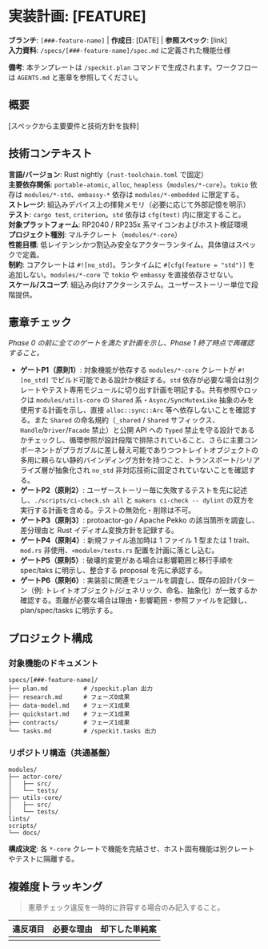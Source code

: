 # 実装計画: [FEATURE]

**ブランチ**: `[###-feature-name]` | **作成日**: [DATE] | **参照スペック**: [link]  
**入力資料**: `/specs/[###-feature-name]/spec.md` に定義された機能仕様

**備考**: 本テンプレートは `/speckit.plan` コマンドで生成されます。ワークフローは `AGENTS.md` と憲章を参照してください。

## 概要

[スペックから主要要件と技術方針を抜粋]

## 技術コンテキスト

**言語/バージョン**: Rust nightly（`rust-toolchain.toml` で固定）  
**主要依存関係**: `portable-atomic`, `alloc`, `heapless`（`modules/*-core`）。`tokio` 依存は `modules/*-std`、`embassy-*` 依存は `modules/*-embedded` に限定する。  
**ストレージ**: 組込みデバイス上の揮発メモリ（必要に応じて外部記憶を明示）  
**テスト**: `cargo test`, `criterion`。`std` 依存は `cfg(test)` 内に限定すること。  
**対象プラットフォーム**: RP2040 / RP235x 系マイコンおよびホスト検証環境  
**プロジェクト種別**: マルチクレート（`modules/*-core`）  
**性能目標**: 低レイテンシかつ割込み安全なアクターランタイム。具体値はスペックで定義。  
**制約**: コアクレートは `#![no_std]`。ランタイムに `#[cfg(feature = "std")]` を追加しない。`modules/*-core` で `tokio` や `embassy` を直接依存させない。  
**スケール/スコープ**: 組込み向けアクターシステム。ユーザーストーリー単位で段階提供。

## 憲章チェック

*Phase 0 の前に全てのゲートを満たす計画を示し、Phase 1 終了時点で再確認すること。*

- **ゲートP1（原則1）**: 対象機能が依存する `modules/*-core` クレートが `#![no_std]` でビルド可能である設計か検証する。`std` 依存が必要な場合は別クレートやテスト専用モジュールに切り出す計画を明記する。共有参照やロックは `modules/utils-core` の `Shared` 系・`Async/SyncMutexLike` 抽象のみを使用する計画を示し、直接 `alloc::sync::Arc` 等へ依存しないことを確認する。また `Shared` の命名規約（`_shared` / `Shared` サフィックス、`Handle`/`Driver`/`Facade` 禁止）と公開 API への `Typed` 禁止を守る設計であるかチェックし、循環参照が設計段階で排除されていること、さらに主要コンポーネントがプラガブルに差し替え可能でありつつトレイトオブジェクトの多用に頼らない静的バインディング方針を持つこと、トランスポート/シリアライズ層が抽象化され `no_std` 非対応技術に固定されていないことを確認する。  
- **ゲートP2（原則2）**: ユーザーストーリー毎に失敗するテストを先に記述し、`./scripts/ci-check.sh all` と `makers ci-check -- dylint` の双方を実行する計画を含める。テストの無効化・削除は不可。  
- **ゲートP3（原則3）**: protoactor-go / Apache Pekko の該当箇所を調査し、差分理由と Rust イディオム変換方針を記録する。  
- **ゲートP4（原則4）**: 新規ファイル追加時は 1 ファイル 1 型または 1 trait、`mod.rs` 非使用、`<module>/tests.rs` 配置を計画に落とし込む。  
- **ゲートP5（原則5）**: 破壊的変更がある場合は影響範囲と移行手順を spec/taks に明示し、整合する proposal を先に承認する。  
- **ゲートP6（原則6）**: 実装前に関連モジュールを調査し、既存の設計パターン（例: トレイトオブジェクト/ジェネリック、命名、抽象化）が一致するか確認する。乖離が必要な場合は理由・影響範囲・参照ファイルを記録し、plan/spec/tasks に明示する。  

## プロジェクト構成

### 対象機能のドキュメント

```text
specs/[###-feature-name]/
├── plan.md          # /speckit.plan 出力
├── research.md      # フェーズ0成果
├── data-model.md    # フェーズ1成果
├── quickstart.md    # フェーズ1成果
├── contracts/       # フェーズ1成果
└── tasks.md         # /speckit.tasks 出力
```

### リポジトリ構造（共通基盤）

```text
modules/
├── actor-core/
│   ├── src/
│   └── tests/
├── utils-core/
│   ├── src/
│   └── tests/
lints/
scripts/
└── docs/
```

**構成決定**: 各 `*-core` クレートで機能を完結させ、ホスト固有機能は別クレートやテストに隔離する。

## 複雑度トラッキング

> 憲章チェック違反を一時的に許容する場合のみ記入すること。

| 違反項目 | 必要な理由 | 却下した単純案 |
|----------|------------|----------------|
|          |            |                |
